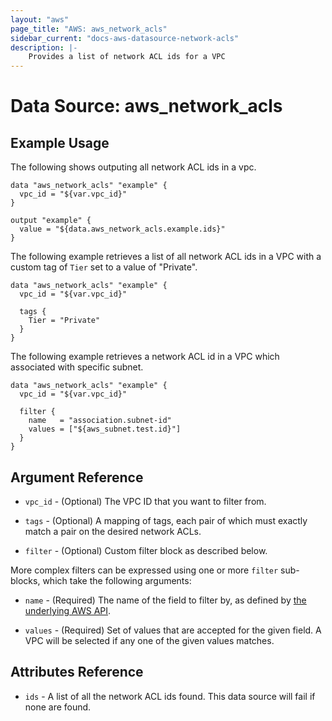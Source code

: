 ```yaml
---
layout: "aws"
page_title: "AWS: aws_network_acls"
sidebar_current: "docs-aws-datasource-network-acls"
description: |-
    Provides a list of network ACL ids for a VPC
---
```


# Data Source: aws_network_acls

## Example Usage

The following shows outputing all network ACL ids in a vpc.

```hcl
data "aws_network_acls" "example" {
  vpc_id = "${var.vpc_id}"
}

output "example" {
  value = "${data.aws_network_acls.example.ids}"
}
```

The following example retrieves a list of all network ACL ids in a VPC with a custom
tag of `Tier` set to a value of "Private".

```hcl
data "aws_network_acls" "example" {
  vpc_id = "${var.vpc_id}"

  tags {
    Tier = "Private"
  }
}
```

The following example retrieves a network ACL id in a VPC which associated
with specific subnet.

```hcl
data "aws_network_acls" "example" {
  vpc_id = "${var.vpc_id}"

  filter {
    name   = "association.subnet-id"
    values = ["${aws_subnet.test.id}"]
  }
}
```

## Argument Reference

* `vpc_id` - (Optional) The VPC ID that you want to filter from.

* `tags` - (Optional) A mapping of tags, each pair of which must exactly match
  a pair on the desired network ACLs.

* `filter` - (Optional) Custom filter block as described below.

More complex filters can be expressed using one or more `filter` sub-blocks,
which take the following arguments:

* `name` - (Required) The name of the field to filter by, as defined by
  [the underlying AWS API](https://docs.aws.amazon.com/AWSEC2/latest/APIReference/API_DescribeNetworkAcls.html).

* `values` - (Required) Set of values that are accepted for the given field.
  A VPC will be selected if any one of the given values matches.

## Attributes Reference

* `ids` - A list of all the network ACL ids found. This data source will fail if none are found.
